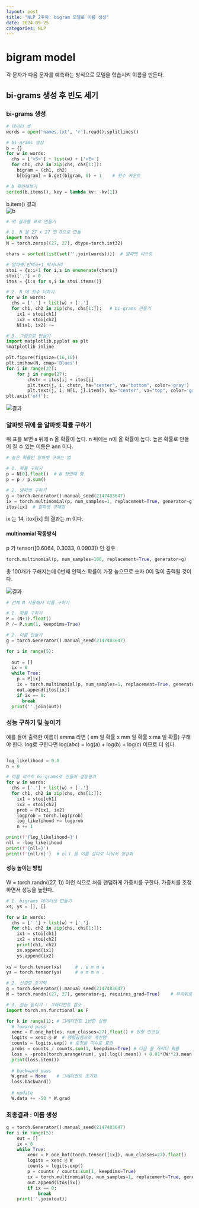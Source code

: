 ```yaml
---
layout: post
title: "NLP 2주차: bigram 모델로 이름 생성"
date: 2024-09-25
categories: NLP
---
```

# bigram model
각 문자가 다음 문자를 예측하는 방식으로 모델을 학습시켜 이름을 만든다. 

## bi-grams 생성 후 빈도 세기 
### bi-grams 생성
```python
# 데이터 셋
words = open('names.txt', 'r').read().splitlines()

# bi-grams 생성
b = {}
for w in words:
  chs = ['<S>'] + list(w) + ['<E>']
  for ch1, ch2 in zip(chs, chs[1:]):
    bigram = (ch1, ch2)
    b[bigram] = b.get(bigram, 0) + 1    # 횟수 카운트

# b 확인해보기
sorted(b.items(), key = lambda kv: -kv[1])
```

b.item() 결과   
![b](/img/알파벳순서쌍갯수.png)     

```python
# 위 결과를 표로 만들기 

# 1. N 을 27 x 27 인 0으로 만듦
import torch
N = torch.zeros((27, 27), dtype=torch.int32)

chars = sorted(list(set(''.join(words))))  # 알파벳 리스트 

# 알파벳:인덱스+1 딕셔너리 
stoi = {s:i+1 for i,s in enumerate(chars)}  
stoi['.'] = 0
itos = {i:s for s,i in stoi.items()}

# 2. N 에 횟수 더하기 
for w in words:
  chs = ['.'] + list(w) + ['.']
  for ch1, ch2 in zip(chs, chs[1:]):   # bi-grams 만들기 
    ix1 = stoi[ch1]
    ix2 = stoi[ch2]
    N[ix1, ix2] += 

# 3. 그림으로 만들기 
import matplotlib.pyplot as plt
%matplotlib inline

plt.figure(figsize=(16,16))
plt.imshow(N, cmap='Blues')
for i in range(27):
    for j in range(27):
        chstr = itos[i] + itos[j]
        plt.text(j, i, chstr, ha="center", va="bottom", color='gray')
        plt.text(j, i, N[i, j].item(), ha="center", va="top", color='gray')
plt.axis('off');
```
![결과](/img/알파벳표.png)   

### 알파벳 뒤에 올 알파벳 확률 구하기   
위 표를 보면 a 뒤에 n 올 확률이 높다. n 뒤에는 n이 올 확률이 높다. 높은 확률로 만들어 질 수 있는 이름은 ann 이다.    

``` python 
# 높은 확률인 알파벳 구하는 법 

# 1. 확률 구하기
p = N[0].float()  # N 첫번째 행 
p = p / p.sum()

# 2. 알파벳 구하기 
g = torch.Generator().manual_seed(2147483647)
ix = torch.multinomial(p, num_samples=1, replacement=True, generator=g).item()   # 인덱스 구해짐
itos[ix]  # 알파벳 구해짐
```
ix 는 14, itox[ix] 의 결과는 m 이다.      

#### multinomial 작동방식

p 가 tensor([0.6064, 0.3033, 0.0903]) 인 경우 

```python
torch.multinomial(p, num_samples=100, replacement=True, generator=g)
```

총 100개가 구해지는데 0번째 인덱스 확률이 가장 높으므로 숫자 0이 많이 출력될 것이다. 

![결과](/img/multinomail결과.png)    

``` python
# 전체 N 사용해서 이름 구하기 

# 1. 확률 구하기 
P = (N+1).float()
P /= P.sum(1, keepdims=True)

# 2. 이름 만들기  
g = torch.Generator().manual_seed(2147483647)

for i in range(5):
  
  out = []
  ix = 0
  while True:
    p = P[ix]
    ix = torch.multinomial(p, num_samples=1, replacement=True, generator=g).item()
    out.append(itos[ix])
    if ix == 0:
      break
  print(''.join(out))

```    

### 성능 구하기 및 높이기    

예를 들어 출력한 이름이 emma 라면 ( em 일 확률 x mm 일 확률 x ma 일 확률) 구해야 한다. log로 구한다면 log(a*b*c) = log(a) + log(b) + log(c) 이므로 더 쉽다.       

``` python

log_likelihood = 0.0
n = 0

# 이름 리스트 bi-grams로 만들어 성능평가 
for w in words:
  chs = ['.'] + list(w) + ['.']
  for ch1, ch2 in zip(chs, chs[1:]):
    ix1 = stoi[ch1]
    ix2 = stoi[ch2]
    prob = P[ix1, ix2]
    logprob = torch.log(prob)
    log_likelihood += logprob
    n += 1

print(f'{log_likelihood=}')
nll = -log_likelihood
print(f'{nll=}')
print(f'{nll/n}')  # nlㅣ 을 이름 길이로 나눠서 정규화 
```

#### 성능 높이는 방법
W = torch.randn((27, 1)) 이런 식으로 처음 랜덤하게 가중치를 구한다. 가중치를 조정하면서 성능을 높인다.   

``` python 
# 1. bigrams 데이터셋 만들기 
xs, ys = [], []

for w in words:
  chs = ['.'] + list(w) + ['.']
  for ch1, ch2 in zip(chs, chs[1:]):
    ix1 = stoi[ch1]
    ix2 = stoi[ch2]
    print(ch1, ch2)
    xs.append(ix1)
    ys.append(ix2)
    
xs = torch.tensor(xs)     # . e m m a
ys = torch.tensor(ys)     # e m m a .  

# 2. 신경망 초기화 
g = torch.Generator().manual_seed(2147483647)
W = torch.randn((27, 27), generator=g, requires_grad=True)    # 무작위로 가중치 값 생성 

# 3. 성능 높이기 : 그래디언트 감소 
import torch.nn.functional as F

for k in range(1): # 그레디언트 1번만 실행 
  # foward pass
  xenc = F.one_hot(xs, num_classes=27).float() # 원핫 인코딩
  logits = xenc @ W  # 행렬곱셈으로 계산됌
  counts = logits.exp() # 로짓을 지수로 표현 
  probs = counts / counts.sum(1, keepdims=True) # 다음 올 캐릭터 확률  
  loss = -probs[torch.arange(num), ys].log().mean() + 0.01*(W**2).mean()
  print(loss.item())
  
  # backward pass
  W.grad = None    # 그래디언트 초기화 
  loss.backward()
  
  # update 
  W.data += -50 * W.grad
```

### 최종결과 : 이름 생성
``` python
g = torch.Generator().manual_seed(2147483647)
for i in range(5):
    out = []
    ix = 0
    while True:
        xenc = F.one_hot(torch.tensor([ix]), num_classes=27).float()
        logits = xenc @ W
        counts = logits.exp()
        p = counts / counts.sum(1, keepdims=True)
        ix = torch.multinomial(p, num_samples=1, replacement=True, generator=g).item()
        out.append(itos[ix])
        if ix == 0:
            break
    print(''.join(out))
```



